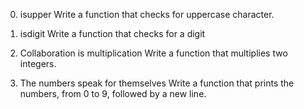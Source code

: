 0. isupper
Write a function that checks for uppercase character.

1. isdigit
Write a function that checks for a digit 

2. Collaboration is multiplication
Write a function that multiplies two integers.

3. The numbers speak for themselves
Write a function that prints the numbers, from 0 to 9, followed by a new line.
